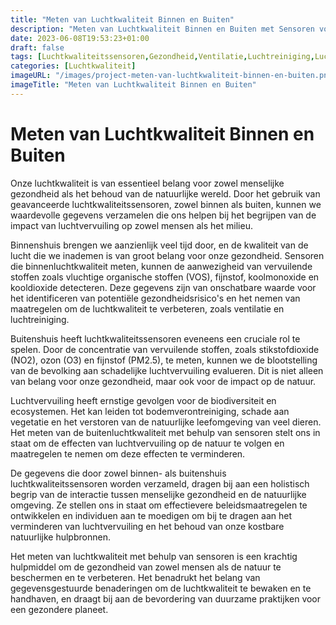 ```yaml
---
title: "Meten van Luchtkwaliteit Binnen en Buiten"
description: "Meten van Luchtkwaliteit Binnen en Buiten met Sensoren voor Menselijke Gezondheid en Impact op de Natuur"
date: 2023-06-08T19:53:23+01:00
draft: false
tags: [Luchtkwaliteitssensoren,Gezondheid,Ventilatie,Luchtreiniging,Luchtvervuiling,Gezondheidsrisico,Fijnstof,Koolmonoxide,Kooldioxide]
categories: [Luchtkwaliteit]
imageURL: "/images/project-meten-van-luchtkwaliteit-binnen-en-buiten.png"
imageTitle: "Meten van Luchtkwaliteit Binnen en Buiten"
---
```


# Meten van Luchtkwaliteit Binnen en Buiten

Onze luchtkwaliteit is van essentieel belang voor zowel menselijke gezondheid als het behoud van de natuurlijke wereld. Door het gebruik van geavanceerde luchtkwaliteitssensoren, zowel binnen als buiten, kunnen we waardevolle gegevens verzamelen die ons helpen bij het begrijpen van de impact van luchtvervuiling op zowel mensen als het milieu.

Binnenshuis brengen we aanzienlijk veel tijd door, en de kwaliteit van de lucht die we inademen is van groot belang voor onze gezondheid. Sensoren die binnenluchtkwaliteit meten, kunnen de aanwezigheid van vervuilende stoffen zoals vluchtige organische stoffen (VOS), fijnstof, koolmonoxide en kooldioxide detecteren. Deze gegevens zijn van onschatbare waarde voor het identificeren van potentiële gezondheidsrisico's en het nemen van maatregelen om de luchtkwaliteit te verbeteren, zoals ventilatie en luchtreiniging.

Buitenshuis heeft luchtkwaliteitssensoren eveneens een cruciale rol te spelen. Door de concentratie van vervuilende stoffen, zoals stikstofdioxide (NO2), ozon (O3) en fijnstof (PM2.5), te meten, kunnen we de blootstelling van de bevolking aan schadelijke luchtvervuiling evalueren. Dit is niet alleen van belang voor onze gezondheid, maar ook voor de impact op de natuur.

Luchtvervuiling heeft ernstige gevolgen voor de biodiversiteit en ecosystemen. Het kan leiden tot bodemverontreiniging, schade aan vegetatie en het verstoren van de natuurlijke leefomgeving van veel dieren. Het meten van de buitenluchtkwaliteit met behulp van sensoren stelt ons in staat om de effecten van luchtvervuiling op de natuur te volgen en maatregelen te nemen om deze effecten te verminderen.

De gegevens die door zowel binnen- als buitenshuis luchtkwaliteitssensoren worden verzameld, dragen bij aan een holistisch begrip van de interactie tussen menselijke gezondheid en de natuurlijke omgeving. Ze stellen ons in staat om effectievere beleidsmaatregelen te ontwikkelen en individuen aan te moedigen om bij te dragen aan het verminderen van luchtvervuiling en het behoud van onze kostbare natuurlijke hulpbronnen.

Het meten van luchtkwaliteit met behulp van sensoren is een krachtig hulpmiddel om de gezondheid van zowel mensen als de natuur te beschermen en te verbeteren. Het benadrukt het belang van gegevensgestuurde benaderingen om de luchtkwaliteit te bewaken en te handhaven, en draagt bij aan de bevordering van duurzame praktijken voor een gezondere planeet.
